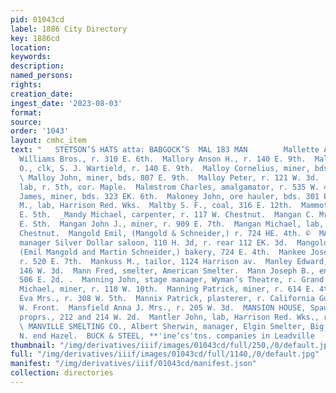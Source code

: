 ```yaml
---
pid: 01043cd
label: 1886 City Directory
key: 1886cd
location: 
keywords: 
description: 
named_persons: 
rights: 
creation_date: 
ingest_date: '2023-08-03'
format: 
source: 
order: '1043'
layout: cmhc_item
text: "   STETSON’S HATS atta: BABGOCK’S  MAL 183 MAN        Mallette Antoine, teamster,
  Williams Bros., r. 310 E. 6th.  Mallory Anson H., r. 140 E. 9th.  Mallory Elmer
  O., clk, S. J. Wartield, r. 140 E. 9th.  Malloy Cornelius, miner, bds. 807 E. 9th.
  \ Malloy John, miner, bds. 807 E. 9th.  Malloy Peter, r. 121 W. 3d.  Malloy Thomas,
  lab, r. 5th, cor. Maple.  Malmstrom Charles, amalgamator, r. 535 W. 4th.  Maloney
  James, miner, bds. 323 EK. 6th.  Maloney John, ore hauler, bds. 301 E. 7th.  Malotte
  M., lab, Harrison Red. Wks.  Maltby S. F., coal, 316 E. 12th.  Mammoth Rink, 122
  E. 5th.  _Mandy Michael, carpenter, r. 117 W. Chestnut.  Mangan C. Mrs., r. 625
  E. Sth.  Mangan John J., miner, r. 909 E. 7th.  Mangan Michael, lab, bds. 628 W.
  Chestnut.  Mangold Emil, (Mangold & Schneider,) r. 724 HE. 4th. ©  MANGOLD OTTO,
  manager Silver Dollar saloon, 110 H. 3d, r. rear 112 EK. 3d.  Mangold & Schneider,
  (Emil Mangold and Martin Schneider,) bakery, 724 E. 4th.  Mankee Joseph, miner,
  r. 520 E. 7th.  Mankuss M., tailor, 1124 Harrison av.  Manley Edward, miner, r.
  146 W. 3d.  Mann Fred, smelter, American Smelter.  Mann Joseph B., engineer, r.
  506 E. 2d. .  Manning John, stage manager, Wyman’s Theatre, r. Grand Hotel. :  Manning
  Michael, miner, r. 110 W. 10th.  Manning Patrick, miner, r. 614 E. 4th.  Mannion
  Eva Mrs., r. 308 W. 5th.  Mannix Patrick, plasterer, r. California Gulch, rear 229
  W. Front.  Mansfield Anna J. Mrs., r. 205 W. 3d.  MANSION HOUSE, Spaulding & Woodruff,
  proprs., 212 and 214 W. 2d.  Mantler John, lab, Harrison Red. Wks., r. 215 W. Chestnut.
  \ MANVILLE SMELTING CO., Albert Sherwin, manager, Elgin Smelter, Big Evans Gulch,
  N. end Hazel.  BUCK & STEEL, **'ine’cs'tns. companies in Leadville       "
thumbnail: "/img/derivatives/iiif/images/01043cd/full/250,/0/default.jpg"
full: "/img/derivatives/iiif/images/01043cd/full/1140,/0/default.jpg"
manifest: "/img/derivatives/iiif/01043cd/manifest.json"
collection: directories
---
```

